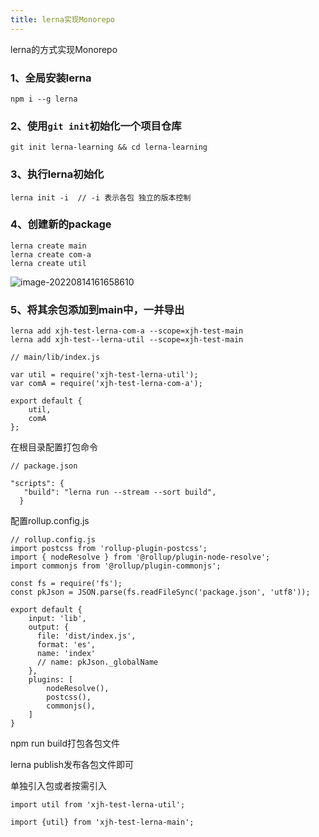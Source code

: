 ```yaml
---
title: lerna实现Monorepo
---
```


lerna的方式实现Monorepo
<!-- more -->

### 1、全局安装lerna

```
npm i --g lerna
```

### 2、使用`git init`初始化一个项目仓库

```
git init lerna-learning && cd lerna-learning
```

### 3、执行lerna初始化

```
lerna init -i  // -i 表示各包 独立的版本控制
```

### 4、创建新的package

```
lerna create main
lerna create com-a
lerna create util
```

![image-20220814161658610](C:\Users\Administrator\AppData\Roaming\Typora\typora-user-images\image-20220814161658610.png)

### 5、将其余包添加到main中，一并导出

```
lerna add xjh-test-lerna-com-a --scope=xjh-test-main
lerna add xjh-test--lerna-util --scope=xjh-test-main
```

```
// main/lib/index.js

var util = require('xjh-test-lerna-util');
var comA = require('xjh-test-lerna-com-a');

export default {
    util,
    comA
};
```



在根目录配置打包命令

```
// package.json

"scripts": {
   "build": "lerna run --stream --sort build",
  }
```

配置rollup.config.js

```
// rollup.config.js
import postcss from 'rollup-plugin-postcss';
import { nodeResolve } from '@rollup/plugin-node-resolve';
import commonjs from '@rollup/plugin-commonjs';

const fs = require('fs');
const pkJson = JSON.parse(fs.readFileSync('package.json', 'utf8'));

export default {
    input: 'lib',
    output: {
      file: 'dist/index.js',
      format: 'es',
      name: 'index'
      // name: pkJson._globalName
    },
    plugins: [
        nodeResolve(),
        postcss(),
        commonjs(),
    ]
}
```

npm run build打包各包文件

lerna publish发布各包文件即可



单独引入包或者按需引入

```
import util from 'xjh-test-lerna-util';

import {util} from 'xjh-test-lerna-main';
```

